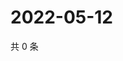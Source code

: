 # 2022-05-12

共 0 条

<!-- BEGIN WEIBO -->
<!-- 最后更新时间 Thu May 12 2022 23:14:10 GMT+0800 (China Standard Time) -->

<!-- END WEIBO -->
